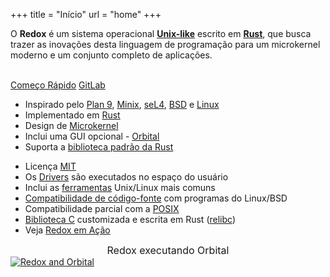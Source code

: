 +++
title = "Início"
url = "home"
+++
<div class="row install-row">
  <div class="col-md-8">
    <p class="pitch">
      O <b>Redox</b> é um sistema operacional <a style="color: inherit;" href="https://en.wikipedia.org/wiki/Unix-like"><b>Unix-like</b></a> escrito em <a style="color: inherit;" href="https://www.rust-lang.org/"><b>Rust</b></a>,
      que busca trazer as inovações desta linguagem de programação para um microkernel moderno e um conjunto completo de aplicações.
    </p>
  </div>
  <div class="col-md-4 install-box">
    <br/>
    <a class="btn btn-primary" href="/pt/quickstart/">Começo Rápido</a>
    <a class="btn btn-default" href="https://gitlab.redox-os.org/redox-os/redox/">GitLab</a>
  </div>
</div>
<div class="row features">
  <div class="col-md-6">
    <ul class="laundry-list" style="margin-bottom: 0px;">
      <li>Inspirado pelo <a href="http://9p.io/plan9/index.html">Plan 9</a>, <a href="http://www.minix3.org/">Minix</a>, <a href="https://sel4.systems/">seL4</a>, <a href="http://www.bsd.org/">BSD</a> e <a href="https://www.kernel.org/">Linux</a></li>
      <li>Implementado em <a href="https://www.rust-lang.org/">Rust</a></li>
      <li>Design de <a href="https://doc.redox-os.org/book/ch04-01-microkernels.html">Microkernel</a></li>
      <li>Inclui uma GUI opcional - <a href="https://doc.redox-os.org/book/ch04-09-graphics-windowing.html#orbital">Orbital</a></li>
      <li>Suporta a <a href="https://doc.rust-lang.org/std/">biblioteca padrão da Rust</a></li>
    </ul>
  </div>
  <div class="col-md-6">
    <ul class="laundry-list">
      <li>Licença <a href="https://en.wikipedia.org/wiki/MIT_License">MIT</a></li>
      <li>Os <a href="https://doc.redox-os.org/book/ch04-07-drivers.html">Drivers</a> são executados no espaço do usuário</li>
      <li>Inclui as <a href="https://doc.redox-os.org/book/ch06-04-system-tools.html">ferramentas</a> Unix/Linux mais comuns</li>
      <li><a href="https://doc.redox-os.org/book/ch06-00-programs-libraries.html">Compatibilidade de código-fonte</a> com programas do Linux/BSD</li>
      <li>Compatibilidade parcial com a <a href="https://en.wikipedia.org/wiki/POSIX">POSIX</a></li>
      <li><a href="https://en.wikipedia.org/wiki/C_standard_library">Biblioteca C</a> customizada e escrita em Rust (<a href="https://gitlab.redox-os.org/redox-os/relibc/">relibc</a>)</li>
      <li>Veja <a href="/pt/screens/">Redox em Ação</a></li>
    </ul>
  </div>
</div>
<div class="row features">
  <div class="col-sm-12">
    <div style="font-size: 16px; text-align: center;">
      Redox executando Orbital
    </div>
    <a href="/img/redox-orbital/large.png">
      <picture>
        <source media="(min-width: 640px)" srcset="/img/redox-orbital/large.webp" type="image/webp">
        <source media="(min-width: 320px)" srcset="/img/redox-orbital/medium.webp" type="image/webp">
        <source srcset="/img/redox-orbital/small.webp" type="image/webp">
        <source media="(min-width: 640px)" srcset="/img/redox-orbital/large.png" type="image/png">
        <source media="(min-width: 320px)" srcset="/img/redox-orbital/medium.png" type="image/png">
        <source srcset="/img/redox-orbital/small.png" type="image/png">
        <img src="/img/redox-orbital/large.png" class="img-responsive" alt="Redox and Orbital">
      </picture>
    </a>
  </div>
</div>

